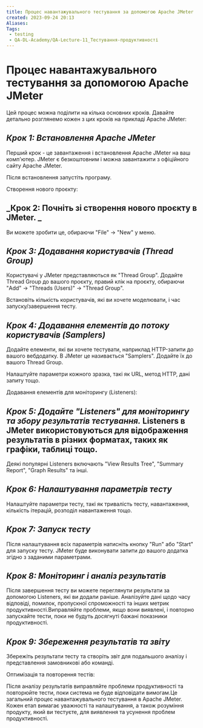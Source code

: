 ```yaml
---
title: Процес навантажувального тестування за допомогою Apache JMeter 
created: 2023-09-24 20:13
Aliases:
Tags: 
 - testing
 - QA-DL-Academy/QA-Lecture-11_Тестування-продуктивності
---
```


# Процес навантажувального тестування за допомогою Apache JMeter 

Цей процес можна поділити на кілька основних кроків. Давайте детально розглянемо кожен з цих кроків на прикладі Apache JMeter:

## _Крок 1: Встановлення Apache JMeter_

Перший крок - це завантаження і встановлення Apache JMeter на ваш комп'ютер. JMeter є безкоштовним і можна завантажити з офіційного сайту Apache JMeter.

Після встановлення запустіть програму.

Створення нового проєкту:

## _Крок 2: Почніть зі створення нового проєкту в JMeter. _

Ви можете зробити це, обираючи "File" -> "New" у меню.

## _Крок 3: Додавання користувачів (Thread Group)_

Користувачі у JMeter представляються як "Thread Group". Додайте Thread Group до вашого проєкту, правий клік на проєкту, обираючи "Add" -> "Threads (Users)" -> "Thread Group".

Встановіть кількість користувачів, які ви хочете моделювати, і час запуску/завершення тесту.

## _Крок 4: Додавання елементів до потоку користувачів (Samplers)_

Додайте елементи, які ви хочете тестувати, наприклад HTTP-запити до вашого вебдодатку. В JMeter це називається "Samplers". Додайте їх до вашого Thread Group.

Налаштуйте параметри кожного зразка, такі як URL, метод HTTP, дані запиту тощо.

Додавання елементів для моніторингу (Listeners):

## _Крок 5: Додайте "Listeners" для моніторингу та збору результатів тестування._ Listeners в JMeter використовуються для відображення результатів в різних форматах, таких як графіки, таблиці тощо.

Деякі популярні Listeners включають "View Results Tree", "Summary Report", "Graph Results" та інші.

## _Крок 6: Налаштування параметрів тесту_

Налаштуйте параметри тесту, такі як тривалість тесту, навантаження, кількість ітерацій, розподіл навантаження тощо.

## _Крок 7: Запуск тесту_

Після налаштування всіх параметрів натисніть кнопку "Run" або "Start" для запуску тесту. JMeter буде виконувати запити до вашого додатка згідно з заданими параметрами.

## _Крок 8: Моніторинг і аналіз результатів_

Після завершення тесту ви можете переглянути результати за допомогою Listeners, які ви додали раніше. Аналізуйте дані щодо часу відповіді, помилок, пропускної спроможності та інших метрик продуктивності.Виправляйте проблеми, якщо вони виявлені, і повторно запускайте тести, поки не будуть досягнуті бажані показники продуктивності.

## _Крок 9: Збереження результатів та звіту_

Збережіть результати тесту та створіть звіт для подальшого аналізу і представлення замовникові або команді.

Оптимізація та повторення тестів:

Після аналізу результатів виправляйте проблеми продуктивності та повторюйте тести, поки система не буде відповідати вимогам.Це загальний процес навантажувального тестування в Apache JMeter. Кожен етап вимагає уважності та налаштування, а також розуміння продукту, який ви тестуєте, для виявлення та усунення проблем продуктивності. 


